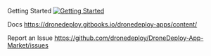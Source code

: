 Getting Started
[![Getting Started](https://img.youtube.com/vi/xieC4o5JEUs/0.jpg)](https://www.youtube.com/watch?v=xieC4o5JEUs)

Docs
https://dronedeploy.gitbooks.io/dronedeploy-apps/content/

Report an Issue
https://github.com/dronedeploy/DroneDeploy-App-Market/issues
